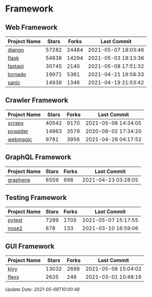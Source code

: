 # Framework

## Web Framework
| Project Name | Stars | Forks | Last Commit |
| ------------ | ----- | ----- | ----------- |
| [django](https://github.com/django/django) | 57282 | 24484 | 2021-05-07 18:03:46 |
| [flask](https://github.com/pallets/flask) | 54838 | 14294 | 2021-05-03 18:13:36 |
| [fastapi](https://github.com/tiangolo/fastapi) | 30745 | 2140 | 2021-05-08 17:51:32 |
| [tornado](https://github.com/tornadoweb/tornado) | 19971 | 5361 | 2021-04-21 19:58:33 |
| [sanic](https://github.com/sanic-org/sanic) | 14939 | 1346 | 2021-04-19 21:53:42 |

## Crawler Framework
| Project Name | Stars | Forks | Last Commit |
| ------------ | ----- | ----- | ----------- |
| [scrapy](https://github.com/scrapy/scrapy) | 40542 | 9170 | 2021-05-06 14:34:05 |
| [pyspider](https://github.com/binux/pyspider) | 14963 | 3579 | 2020-08-02 17:34:20 |
| [webmagic](https://github.com/code4craft/webmagic) | 9781 | 3956 | 2021-04-28 04:17:52 |

## GraphQL Framework
| Project Name | Stars | Forks | Last Commit |
| ------------ | ----- | ----- | ----------- |
| [graphene](https://github.com/graphql-python/graphene) | 6559 | 698 | 2021-04-23 03:28:05 |

## Testing Framework
| Project Name | Stars | Forks | Last Commit |
| ------------ | ----- | ----- | ----------- |
| [pytest](https://github.com/pytest-dev/pytest) | 7299 | 1705 | 2021-05-07 15:17:55 |
| [nose2](https://github.com/nose-devs/nose2) | 678 | 133 | 2021-03-10 16:59:06 |

## GUI Framework
| Project Name | Stars | Forks | Last Commit |
| ------------ | ----- | ----- | ----------- |
| [kivy](https://github.com/kivy/kivy) | 13032 | 2698 | 2021-05-06 15:04:02 |
| [flexx](https://github.com/flexxui/flexx) | 2635 | 246 | 2021-03-01 10:48:16 |

*Update Date: 2021-05-09T10:00:48*